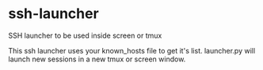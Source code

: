 ssh-launcher
============

SSH launcher to be used inside screen or tmux


This ssh launcher uses your known_hosts file to get it's list. launcher.py will launch new sessions in a new tmux or screen window.
